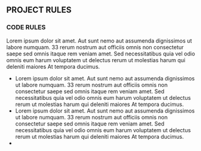 ## PROJECT RULES
 
 
 ### CODE RULES
Lorem ipsum dolor sit amet. Aut sunt nemo aut assumenda dignissimos ut labore numquam. 33 rerum nostrum aut officiis omnis non consectetur saepe sed omnis itaque rem veniam amet. Sed necessitatibus quia vel odio omnis eum harum voluptatem ut delectus rerum ut molestias harum qui deleniti maiores At tempora ducimus.
- Lorem ipsum dolor sit amet. Aut sunt nemo aut assumenda dignissimos ut labore numquam. 33 rerum nostrum aut officiis omnis non consectetur saepe sed omnis itaque rem veniam amet. Sed necessitatibus quia vel odio omnis eum harum voluptatem ut delectus rerum ut molestias harum qui deleniti maiores At tempora ducimus.
- Lorem ipsum dolor sit amet. Aut sunt nemo aut assumenda dignissimos ut labore numquam. 33 rerum nostrum aut officiis omnis non consectetur saepe sed omnis itaque rem veniam amet. Sed necessitatibus quia vel odio omnis eum harum voluptatem ut delectus rerum ut molestias harum qui deleniti maiores At tempora ducimus.
- 
